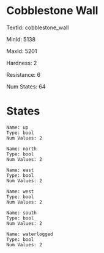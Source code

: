 # Cobblestone Wall

TextId: cobblestone_wall

MinId: 5138

MaxId: 5201

Hardness: 2

Resistance: 6


Num States: 64

# States
```
Name: up
Type: bool
Num Values: 2

Name: north
Type: bool
Num Values: 2

Name: east
Type: bool
Num Values: 2

Name: west
Type: bool
Num Values: 2

Name: south
Type: bool
Num Values: 2

Name: waterlogged
Type: bool
Num Values: 2
```
